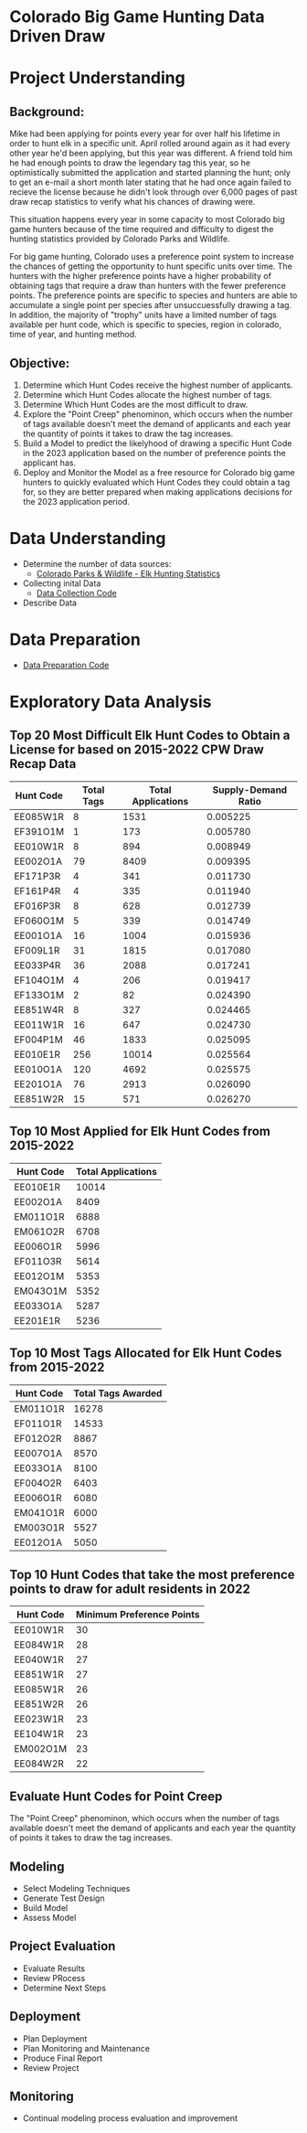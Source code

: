 # Colorado Big Game Hunting Data Driven Draw

# Project Understanding
## Background:
Mike had been applying for points every year for over half his lifetime in order to hunt elk in a specific unit. April rolled around again as it had every other year he'd been applying, but this year was different. A friend told him he had enough points to draw the legendary tag this year, so he optimistically submitted the application and started planning the hunt; only to get an e-mail a short month later stating that he had once again failed to recieve the license because he didn't look through over 6,000 pages of past draw recap statistics to verify what his chances of drawing were.

This situation happens every year in some capacity to most Colorado big game hunters because of the time required and difficulty to digest the hunting statistics provided by Colorado Parks and Wildlife.

For big game hunting, Colorado uses a preference point system to increase the chances of getting the opportunity to hunt specific units over time. The hunters with the higher preference points have a higher probability of obtaining tags that require a draw than hunters with the fewer preference points. The preference points are specific to species and hunters are able to accumulate a single point per species after unsuccuessfully drawing a tag. In addition, the majority of "trophy" units have a limited number of tags available per hunt code, which is specific to species, region in colorado, time of year, and hunting method.

## Objective:
1. Determine which Hunt Codes receive the highest number of applicants.
2. Determine which Hunt Codes allocate the highest number of tags.
3. Determine Which Hunt Codes are the most difficult to draw.
4. Explore the "Point Creep" phenominon, which occurs when the number of tags available doesn't meet the demand of applicants and each year the quantity of points it takes to draw the tag increases.
5. Build a Model to predict the likelyhood of drawing a specific Hunt Code in the 2023 application based on the number of preference points the applicant has.
6. Deploy and Monitor the Model as a free resource for Colorado big game hunters to quickly evaluated which Hunt Codes they could obtain a tag for, so they are better prepared when making applications decisions for the 2023 application period. 

# Data Understanding
* Determine the number of data sources:
    - [Colorado Parks & Wildlife - Elk Hunting Statistics](https://cpw.state.co.us/thingstodo/Pages/Statistics-Elk.aspx)
* Collecting inital Data
    - [Data Collection Code](https://github.com/AscendingToApex/Data-Science-Projects/blob/Production/Data-Driven-Draw/Data-Collection/Elk/Data-Collection-CO-Elk.ipynb)
* Describe Data

# Data Preparation
* [Data Preparation Code](https://github.com/AscendingToApex/Data-Science-Projects/blob/Production/Data-Driven-Draw/Data-Preparation/Elk/Data-Preparation-CO-Elk.ipynb)

# Exploratory Data Analysis
## Top 20 Most Difficult Elk Hunt Codes to Obtain a License for based on 2015-2022 CPW Draw Recap Data

Hunt Code|Total Tags|Total Applications|Supply-Demand Ratio
---|---|---|---
EE085W1R|8|1531|0.005225
EF391O1M|1|173|0.005780
EE010W1R|8|894|0.008949
EE002O1A|79|8409|0.009395
EF171P3R|4|341|0.011730
EF161P4R|4|335|0.011940
EF016P3R|8|628|0.012739
EF060O1M|5|339|0.014749
EE001O1A|16|1004|0.015936
EF009L1R|31|1815|0.017080
EE033P4R|36|2088|0.017241
EF104O1M|4|206|0.019417
EF133O1M|2|82|0.024390
EE851W4R|8|327|0.024465
EE011W1R|16|647|0.024730
EF004P1M|46|1833|0.025095
EE010E1R|256|10014|0.025564
EE010O1A|120|4692|0.025575
EE201O1A|76|2913|0.026090
EE851W2R|15|571|0.026270

## Top 10 Most Applied for Elk Hunt Codes from 2015-2022
Hunt Code|Total Applications
--|--
EE010E1R|10014
EE002O1A|8409
EM011O1R|6888
EM061O2R|6708
EE006O1R|5996
EF011O3R|5614
EE012O1M|5353
EM043O1M|5352
EE033O1A|5287
EE201E1R|5236

## Top 10 Most Tags Allocated for Elk Hunt Codes from 2015-2022
Hunt Code|Total Tags Awarded
--|--
EM011O1R|16278
EF011O1R|14533
EF012O2R|8867
EE007O1A|8570
EE033O1A|8100
EF004O2R|6403
EE006O1R|6080
EM041O1R|6000
EM003O1R|5527
EE012O1A|5050

## Top 10 Hunt Codes that take the most preference points to draw for adult residents in 2022
Hunt Code| Minimum Preference Points
--|--
EE010W1R|30
EE084W1R|28
EE040W1R|27
EE851W1R|27
EE085W1R|26
EE851W2R|26
EE023W1R|23
EE104W1R|23
EM002O1M|23
EE084W2R|22

## Evaluate Hunt Codes for Point Creep
The "Point Creep" phenominon, which occurs when the number of tags available doesn't meet the demand of applicants and each year the quantity of points it takes to draw the tag increases.

## Modeling
* Select Modeling Techniques
* Generate Test Design
* Build Model
* Assess Model

## Project Evaluation
* Evaluate Results
* Review PRocess
* Determine Next Steps

## Deployment
* Plan Deployment
* Plan Monitoring and Maintenance
* Produce Final Report
* Review Project

## Monitoring
* Continual modeling process evaluation and improvement
